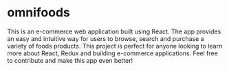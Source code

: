 # omnifoods
This is an e-commerce web application built using React. The app provides an easy and intuitive way for users to browse, search and purchase a variety of foods products. This project is perfect for anyone looking to learn more about React, Redux and building e-commerce applications. Feel free to contribute and make this app even better!

